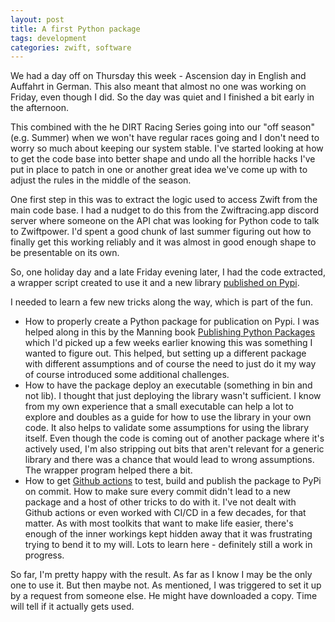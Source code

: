 ```yaml
---
layout: post
title: A first Python package
tags: development
categories: zwift, software
---
```

We had a day off on Thursday this week - Ascension day in English and Auffahrt in German. This also meant that almost no
one was working on Friday, even though I did. So the day was quiet and I finished a bit early in the afternoon.

This combined with the he DIRT Racing Series going into our "off season" (e.g. Summer) when we won't have regular races
going and I don't need to worry so much about keeping our system stable. I've started looking at how to get the code
base into better shape and undo all the horrible hacks I've put in place to patch in one or another great idea we've
come up with to adjust the rules in the middle of the season. 

One first step in this was to extract the logic used to access Zwift from the main code base. I had a nudget to do this
from the Zwiftracing.app discord server where someone on the API chat was looking for Python code to talk to Zwiftpower.
I'd spent a good chunk of last summer figuring out how to finally get this working reliably and it was almost in good
enough shape to be presentable on its own.

So, one holiday day and a late Friday evening later, I had the code extracted, a wrapper script created to use it and a
new library [published on Pypi](https://pypi.org/project/zpdatafetch/). 

I needed to learn a few new tricks along the way, which is part of the fun.

- How to properly create a Python package for publication on Pypi. I was helped along in this by the Manning book
  [Publishing Python Packages](https://www.manning.com/books/publishing-python-packages) which I'd picked up a few weeks
  earlier knowing this was something I wanted to figure out. This helped, but setting up a different package with
  different assumptions and of course the need to just do it my way of course introduced some additional challenges.
- How to have the package deploy an executable (something in bin and not lib). I thought that just deploying the library
  wasn't sufficient. I know from my own experience that a small executable can help a lot to explore and doubles as a
  guide for how to use the library in your own code. It also helps to validate some assumptions for using the library
  itself. Even though the code is coming out of another package where it's actively used, I'm also stripping out bits
  that aren't relevant for a generic library and there was a chance that would lead to wrong assumptions. The wrapper
  program helped there a bit.
- How to get [Github actions](https://docs.github.com/en/actions) to test, build and publish the package to PyPi on
  commit. How to make sure every commit didn't lead to a new package and a host of other tricks to do with it. I've not
  dealt with Github actions or even worked with CI/CD in a few decades, for that matter. As with most toolkits that want
  to make life easier, there's enough of the inner workings kept hidden away that it was frustrating trying to bend it
  to my will. Lots to learn here - definitely still a work in progress.

So far, I'm pretty happy with the result. As far as I know I may be the only one to use it. But then maybe not. As
mentioned, I was triggered to set it up by a request from someone else. He might have downloaded a copy. Time will tell
if it actually gets used.
